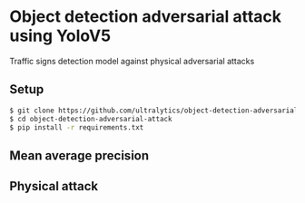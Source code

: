 # Object detection adversarial attack using YoloV5

Traffic signs detection model against physical adversarial attacks

## Setup

```bash
$ git clone https://github.com/ultralytics/object-detection-adversarial-attack
$ cd object-detection-adversarial-attack
$ pip install -r requirements.txt
```

## Mean average precision



## Physical attack